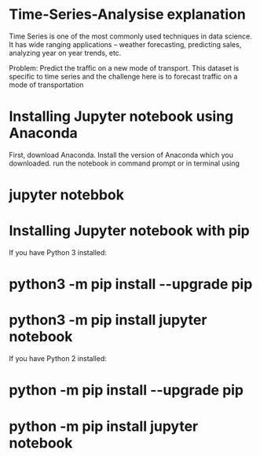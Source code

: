# Time-Series-Analysise explanation 

Time Series is one of the most commonly used techniques in data science. It has wide ranging applications – weather forecasting, predicting sales, analyzing year on year trends, etc. 

Problem: Predict the traffic on a new mode of transport.
This dataset is specific to time series and the challenge here is to forecast traffic on a mode of transportation

# Installing Jupyter notebook using Anaconda
First, download Anaconda.
Install the version of Anaconda which you downloaded.
run the notebook in command prompt or in terminal using
# jupyter notebbok

# Installing Jupyter notebook with pip
If you have Python 3 installed:
# python3 -m pip install --upgrade pip
# python3 -m pip install jupyter notebook 


If you have Python 2 installed:
# python -m pip install --upgrade pip
# python -m pip install jupyter notebook 
